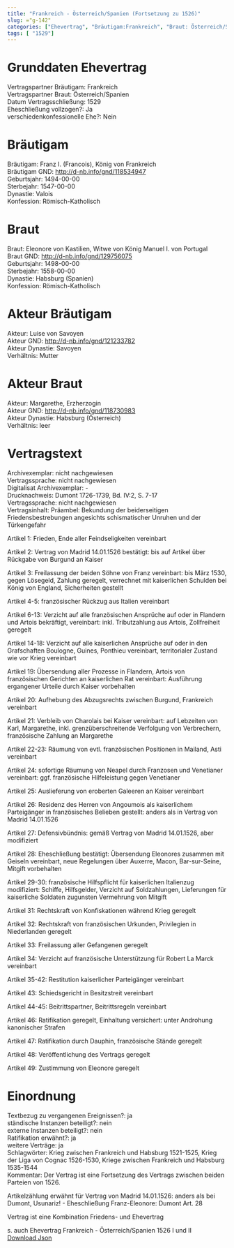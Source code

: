 ```yaml
---
title: "Frankreich - Österreich/Spanien (Fortsetzung zu 1526)"
slug: ="g-142"
categories: ["Ehevertrag", "Bräutigam:Frankreich", "Braut: Österreich/Spanien", "Eheschließung vollzogen?:Ja", "verschiedenkonfessionelle Ehe?:Nein", "Dynastie Bräutigam:Valois", "Akteur Bräutigam:Luise von Savoyen", "Akteur Braut:Margarethe, Erzherzogin", "Textbezug?:ja", "Ständisch?:nein", "Ratifikation?:ja", "Sonstiges?:ja", "Bräutigam:Frankreich", "Braut: Österreich/Spanien"]
tags: [ "1529"]
---
```

<!--more-->

# Grunddaten Ehevertrag

Vertragspartner Bräutigam: Frankreich<br>
Vertragspartner Braut: Österreich/Spanien<br>
Datum Vertragsschließung: 1529<br>
Eheschließung vollzogen?: Ja<br>
verschiedenkonfessionelle Ehe?: Nein<br>
# Bräutigam

Bräutigam: Franz I. (Francois), König von Frankreich<br>
Bräutigam GND: http://d-nb.info/gnd/118534947<br>
Geburtsjahr: 1494-00-00<br>
Sterbejahr: 1547-00-00<br>
Dynastie: Valois<br>
Konfession: Römisch-Katholisch<br>
# Braut

Braut: Eleonore von Kastilien, Witwe von König Manuel I. von Portugal<br>
Braut GND: http://d-nb.info/gnd/129756075<br>
Geburtsjahr: 1498-00-00<br>
Sterbejahr: 1558-00-00<br>
Dynastie: Habsburg (Spanien)<br>
Konfession: Römisch-Katholisch<br>
# Akteur Bräutigam

Akteur: Luise von Savoyen<br>
Akteur GND: http://d-nb.info/gnd/121233782<br>
Akteur Dynastie: Savoyen<br>
Verhältnis: Mutter<br>
# Akteur Braut

Akteur: Margarethe, Erzherzogin<br>
Akteur GND: http://d-nb.info/gnd/118730983<br>
Akteur Dynastie: Habsburg (Österreich)<br>
Verhältnis: leer<br>
# Vertragstext

Archivexemplar: nicht nachgewiesen <br>
Vertragssprache: nicht nachgewiesen <br>
Digitalisat Archivexemplar: -<br>
Drucknachweis: Dumont 1726-1739, Bd. IV:2, S. 7-17<br>
Vertragssprache: nicht nachgewiesen <br>
Vertragsinhalt: Präambel: Bekundung der beiderseitigen Friedensbestrebungen angesichts schismatischer Unruhen und der Türkengefahr

Artikel 1: Frieden, Ende aller Feindseligkeiten vereinbart

Artikel 2: Vertrag von Madrid 14.01.1526 bestätigt: bis auf Artikel über Rückgabe von Burgund an Kaiser

Artikel 3: Freilassung der beiden Söhne von Franz vereinbart: bis März 1530, gegen Lösegeld, Zahlung geregelt, verrechnet mit kaiserlichen Schulden bei König von England, Sicherheiten gestellt

Artikel 4-5: französischer Rückzug aus Italien vereinbart

Artikel 6-13: Verzicht auf alle französischen Ansprüche auf oder in Flandern und Artois bekräftigt, vereinbart: inkl. Tributzahlung aus Artois, Zollfreiheit geregelt

Artikel 14-18: Verzicht auf alle kaiserlichen Ansprüche auf oder in den Grafschaften Boulogne, Guines, Ponthieu vereinbart, territorialer Zustand wie vor Krieg vereinbart

Artikel 19: Übersendung aller Prozesse in Flandern, Artois von französischen Gerichten an kaiserlichen Rat vereinbart: Ausführung ergangener Urteile durch Kaiser vorbehalten

Artikel 20: Aufhebung des Abzugsrechts zwischen Burgund, Frankreich vereinbart

Artikel 21: Verbleib von Charolais bei Kaiser vereinbart: auf Lebzeiten von Karl, Margarethe, inkl. grenzüberschreitende Verfolgung von Verbrechern, französische Zahlung an Margarethe

Artikel 22-23: Räumung von evtl. französischen Positionen in Mailand, Asti vereinbart

Artikel 24: sofortige Räumung von Neapel durch Franzosen und Venetianer vereinbart: ggf. französische Hilfeleistung gegen Venetianer

Artikel 25: Auslieferung von eroberten Galeeren an Kaiser vereinbart

Artikel 26: Residenz des Herren von Angoumois als kaiserlichem Parteigänger in französisches Belieben gestellt: anders als in Vertrag von Madrid 14.01.1526

Artikel 27: Defensivbündnis: gemäß Vertrag von Madrid 14.01.1526, aber modifiziert

Artikel 28: Eheschließung bestätigt: Übersendung Eleonores zusammen mit Geiseln vereinbart, neue Regelungen über Auxerre, Macon, Bar-sur-Seine, Mitgift vorbehalten

Artikel 29-30: französische Hilfspflicht für kaiserlichen Italienzug modifiziert: Schiffe, Hilfsgelder, Verzicht auf Soldzahlungen, Lieferungen für kaiserliche Soldaten zugunsten Vermehrung von Mitgift

Artikel 31: Rechtskraft von Konfiskationen während Krieg geregelt

Artikel 32: Rechtskraft von französischen Urkunden, Privilegien in Niederlanden geregelt

Artikel 33: Freilassung aller Gefangenen geregelt

Artikel 34: Verzicht auf französische Unterstützung für Robert La Marck vereinbart

Artikel 35-42: Restitution kaiserlicher Parteigänger vereinbart

Artikel 43: Schiedsgericht in Besitzstreit vereinbart

Artikel 44-45: Beitrittspartner, Beitrittsregeln vereinbart

Artikel 46: Ratifikation geregelt, Einhaltung versichert: unter Androhung kanonischer Strafen

Artikel 47: Ratifikation durch Dauphin, französische Stände geregelt

Artikel 48: Veröffentlichung des Vertrags geregelt

Artikel 49: Zustimmung von Eleonore geregelt<br>
# Einordnung

Textbezug zu vergangenen Ereignissen?: ja<br>
ständische Instanzen beteiligt?: nein<br>
externe Instanzen beteiligt?: nein<br>
Ratifikation erwähnt?: ja<br>
weitere Verträge: ja<br>
Schlagwörter: Krieg zwischen Frankreich und Habsburg 1521-1525, Krieg der Liga von Cognac 1526-1530, Kriege zwischen Frankreich und Habsburg 1535-1544<br>
Kommentar: Der Vertrag ist eine Fortsetzung des Vertrags zwischen beiden Parteien von 1526.

Artikelzählung erwähnt für Vertrag von Madrid 14.01.1526: anders als bei Dumont, Usunariz! - Eheschließung Franz-Eleonore: Dumont Art. 28

Vertrag ist eine Kombination Friedens- und Ehevertrag

s. auch Ehevertrag Frankreich - Österreich/Spanien 1526 I und II<br>
[Download Json](/vertraege/vertrag-142.json)